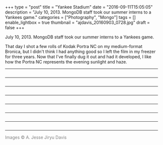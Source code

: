+++
type = "post"
title = "Yankee Stadium"
date = "2016-09-11T15:05:05"
description = "July 10, 2013. MongoDB staff took our summer interns to a Yankees game."
categories = ["Photography", "Mongo"]
tags = []
enable_lightbox = true
thumbnail = "ajdavis_20160903_0728.jpg"
draft = false
+++

<p>July 10, 2013. MongoDB staff took our summer interns to a Yankees game.</p>
<p>That day I shot a few rolls of Kodak Portra NC on my medium-format Bronica, but I didn't think I had anything good so I left the film in my freezer for three years. Now that I've finally dug it out and had it developed, I like how the Portra NC represents the evening sunlight and haze.</p>
<hr />
<p><img alt="" src="ajdavis_20160904_0742.jpg" /></p>
<hr />
<p><img alt="" src="ajdavis_20160903_0726.jpg" /></p>
<hr />
<p><img alt="" src="ajdavis_20160903_0728.jpg" /></p>
<hr />
<p><img alt="" src="ajdavis_20160903_0723.jpg" /></p>
<hr />
<p><img alt="" src="ajdavis_20160903_0722.jpg" /></p>
<hr />
<p><img alt="" src="ajdavis_20160903_0729.jpg" /></p>
<hr />
<p><img alt="" src="ajdavis_20160903_0724.jpg" /></p>
<hr />
<p><span style="color: gray">Images &copy; A. Jesse Jiryu Davis</span></p>
    